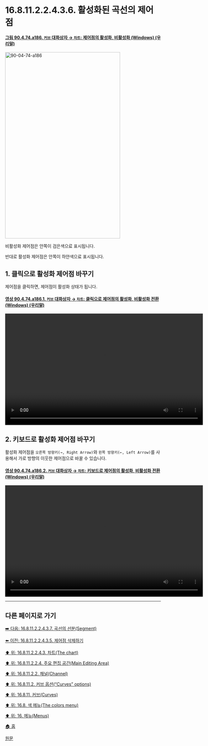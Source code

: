 # 16.8.11.2.2.4.3.6. 활성화된 곡선의 제어점

<a id="90-04-74-a186"></a>

#### [그림 90.4.74.a186. `커브` 대화상자 → `차트`: 제어점의 활성화, 비활성화 (Windows) (우리말)](./90-04-0074-curves.md#90-04-74-a186)
<img width="372" height="602" alt="90-04-74-a186" src="https://github.com/user-attachments/assets/596ff1ce-7035-4d13-b2f4-40942978f172" />

비활성화 제어점은 안쪽이 검은색으료 표시됩니다.

반대로 활성화 제어점은 안쪽이 하얀색으료 표시됩니다.

<a id="16-08-11-02-02-04-03-06-s1"></a>

## 1. 클릭으로 활성화 제어점 바꾸기
제어점을 클릭하면, 제어점이 활성화 상태가 됩니다.

<a id="90-04-74-a186-01"></a>

#### [영상 90.4.74.a186.1. `커브` 대화상자 → `차트`: 클릭으로 제어점의 활성화, 비활성화 전환 (Windows) (우리말)](./90-04-0074-curves.md#90-04-74-a186-01)
<video controls="controls" width="640" height="360" src="https://github.com/user-attachments/assets/4aef7a3d-4f60-452e-9859-e56fad833834"></video>

<a id="16-08-11-02-02-04-03-06-s2"></a>

## 2. 키보드로 활성화 제어점 바꾸기
활성화 제어점을 `오른쪽 방향키(→, Right Arrow)`와 `왼쪽 방향키(←, Left Arrow)`를 사용해서 가로 방향의 이웃한 제어점으로 바꿀 수 있습니다.

<a id="90-04-74-a186-02"></a>

#### [영상 90.4.74.a186.2. `커브` 대화상자 → `차트`: 키보드로 제어점의 활성화, 비활성화 전환 (Windows) (우리말)](./90-04-0074-curves.md#90-04-74-a186-02)
<video controls="controls" width="640" height="360" src="https://github.com/user-attachments/assets/6edb3147-8821-4ef1-a742-6717e3438ac3"></video>

<a comment="TODO 활성화, 비활성화 제어점의 정의가 반대로 되어 있다. 리포트 필요!"></a>

***

## 다른 페이지로 가기

[➡️ 다음: 16.8.11.2.2.4.3.7. 곡선의 선분(Segment)](./16-08-11-02-02-04-03-07-curve_segment.md)

[⬅️ 이전: 16.8.11.2.2.4.3.5. 제어점 삭제하기](./16-08-11-02-02-04-03-05-delete_control_point.md)

[⬆️ 위: 16.8.11.2.2.4.3. 차트(The chart)](./16-08-11-02-02-04-03-00-chart.md)

[⬆️ 위: 16.8.11.2.2.4. 주요 편집 공간(Main Editing Area)](./16-08-11-02-02-04-00-main_editing_area.md)

[⬆️ 위: 16.8.11.2.2. 채널(Channel)](./16-08-11-02-02-00-channel.md)

[⬆️ 위: 16.8.11.2. 커브 옵션(“Curves” options)](./16-08-11-02-00-curves_options.md)

[⬆️ 위: 16.8.11. 커브(Curves)](./16-08-11-00-curves.md)

[⬆️ 위: 16.8. 색 메뉴(The colors menu)](./16-08-00-the-colors-menu.md)

[⬆️ 위: 16. 메뉴(Menus)](./16-00-menus.md)

[🏠 홈](./00-home.md)

[원문](https://docs.gimp.org/2.10/ko/gimp-tool-curves.html#idm31318)